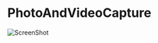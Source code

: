 # PhotoAndVideoCapture

![ScreenShot](https://raw.github.com/wimsonevel/PhotoAndVideoCapture/tree/master/ss/Screenshot_20171015-171549.png)
